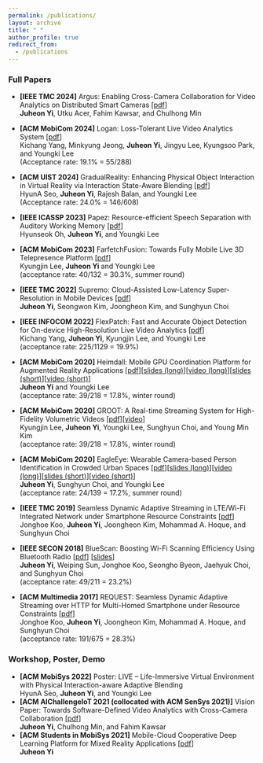 ```yaml
---
permalink: /publications/
layout: archive
title: " "
author_profile: true
redirect_from: 
  - /publications
---
```


<!--title: "Publications"-->
<!--https://htmlcolorcodes.com/color-names/-->

<!--
* <span style="color:crimson">**[IEEE TMC 2020]**</span> Supremo: Cloud-Assisted Low-Latency Super-Resolution in Mobile Devices [pdf] (to appear)\
    **Juheon Yi**, <span style="color:lightgray">Seongwon Kim, Joongheon Kim, and Sunghyun Choi</span>
-->
### Full Papers

* **[IEEE TMC 2024]** Argus: Enabling Cross-Camera Collaboration for Video Analytics on Distributed Smart Cameras [[pdf](https://juheonyi.github.io/files/argus.pdf)]\
  **Juheon Yi**, Utku Acer, Fahim Kawsar, and Chulhong Min

* **[ACM MobiCom 2024]** Logan: Loss-Tolerant Live Video Analytics System [[pdf](https://juheonyi.github.io/files/logan.pdf)]\
  Kichang Yang, Minkyung Jeong, **Juheon Yi**, Jingyu Lee, Kyungsoo Park, and Youngki Lee\
  (Acceptance rate: 19.1% = 55/288)

* **[ACM UIST 2024]** GradualReality: Enhancing Physical Object Interaction in Virtual Reality via Interaction State-Aware Blending [[pdf](https://juheonyi.github.io/files/gradualreality.pdf)]\
  HyunA Seo, **Juheon Yi**, Rajesh Balan, and Youngki Lee\
  (Acceptance rate: 24.0% = 146/608)

* **[IEEE ICASSP 2023]** Papez: Resource-efficient Speech Separation with Auditory Working Memory [[pdf](https://juheonyi.github.io/files/Papez.pdf)]\
    Hyunseok Oh, **Juheon Yi**, and Youngki Lee
    
* **[ACM MobiCom 2023]** FarfetchFusion: Towards Fully Mobile Live 3D Telepresence Platform [[pdf](https://juheonyi.github.io/files/FarFetch.pdf)]\
    Kyungjin Lee, **Juheon Yi** and Youngki Lee\
    (acceptance rate: 40/132 = 30.3%, summer round)

* **[IEEE TMC 2022]** Supremo: Cloud-Assisted Low-Latency Super-Resolution in Mobile Devices [[pdf](https://juheonyi.github.io/files/Supremo.pdf)]\
    **Juheon Yi**, Seongwon Kim, Joongheon Kim, and Sunghyun Choi
    
* **[IEEE INFOCOM 2022]** FlexPatch: Fast and Accurate Object Detection for On-device High-Resolution Live Video Analytics [[pdf](https://juheonyi.github.io/files/FlexPatch.pdf)]\
    Kichang Yang, **Juheon Yi**, Kyungjin Lee, and Youngki Lee\
    (acceptance rate: 225/1129 = 19.9%)
  
* **[ACM MobiCom 2020]** Heimdall: Mobile GPU Coordination Platform for Augmented Reality Applications [[pdf](https://juheonyi.github.io/files/Heimdall.pdf)][[slides (long)](https://juheonyi.github.io/files/Heimdall-slides-20min.pptx)][[video (long)](https://www.youtube.com/watch?v=U4TDFjIhx4M&t=0s)][[slides (short)](https://juheonyi.github.io/files/Heimdall-slides-5min.pptx)][[video (short)](https://www.youtube.com/watch?v=k5QJ32I34zY)]\
    **Juheon Yi** and Youngki Lee\
    (acceptance rate: 39/218 = 17.8%, winter round)
  
* **[ACM MobiCom 2020]** GROOT: A Real-time Streaming System for High-Fidelity Volumetric Videos [[pdf](https://juheonyi.github.io/files/GROOT.pdf)][[video](https://www.youtube.com/watch?v=99r-vb4Pq6k&t=0s)]\
    Kyungjin Lee, **Juheon Yi**, Youngki Lee, Sunghyun Choi, and Young Min Kim\
    (acceptance rate: 39/218 = 17.8%, winter round)
  
* **[ACM MobiCom 2020]** EagleEye: Wearable Camera-based Person Identification in Crowded Urban Spaces [[pdf](https://juheonyi.github.io/files/EagleEye.pdf)][[slides (long)](https://juheonyi.github.io/files/EagleEye-slides-20min.pptx)][[video (long)](https://www.youtube.com/watch?v=XSJqI2xbVTo&t=0s)][[slides (short)](https://juheonyi.github.io/files/EagleEye-slides-5min.pptx)][[video (short)](https://www.youtube.com/watch?v=0cemvvxiKKI&t=0s)]\
    **Juheon Yi**, Sunghyun Choi, and Youngki Lee\
    (acceptance rate: 24/139 = 17.2%, summer round)

* **[IEEE TMC 2019]** Seamless Dynamic Adaptive Streaming in LTE/Wi-Fi Integrated Network under Smartphone Resource Constraints [[pdf](https://juheonyi.github.io/files/REQUEST-journal.pdf)]\
    Jonghoe Koo, **Juheon Yi**, Joongheon Kim, Mohammad A. Hoque, and Sunghyun Choi

* **[IEEE SECON 2018]** BlueScan: Boosting Wi-Fi Scanning Efficiency Using Bluetooth Radio [[pdf](https://juheonyi.github.io/files/BlueScan.pdf)] [[slides](https://juheonyi.github.io/files/BlueScan-slides.pptx)]\
    **Juheon Yi**, Weiping Sun, Jonghoe Koo, Seongho Byeon, Jaehyuk Choi, and Sunghyun Choi\
    (acceptance rate: 49/211 = 23.2%)
    
* **[ACM Multimedia 2017]** REQUEST: Seamless Dynamic Adaptive Streaming over HTTP for Multi-Homed Smartphone under Resource Constraints [[pdf](https://juheonyi.github.io/files/REQUEST.pdf)]\
    Jonghoe Koo, **Juheon Yi**, Joongheon Kim, Mohammad A. Hoque, and Sunghyun Choi\
    (acceptance rate: 191/675 = 28.3%)

### Workshop, Poster, Demo
* **[ACM MobiSys 2022]** Poster: LIVE – Life-Immersive Virtual Environment with Physical Interaction-aware Adaptive Blending\
   HyunA Seo, **Juheon Yi**, and Youngki Lee
* **[ACM AIChallengeIoT 2021 (collocated with ACM SenSys 2021)]** Vision Paper: Towards Software-Defined Video Analytics with Cross-Camera Collaboration [[pdf](https://juheonyi.github.io/files/aichallengeiot21.pdf)]\
    **Juheon Yi**, Chulhong Min, and Fahim Kawsar
* **[ACM Students in MobiSys 2021]** Mobile-Cloud Cooperative Deep Learning Platform for Mixed Reality Applications [[pdf](https://juheonyi.github.io/files/sms21.pdf)]\
    **Juheon Yi**
  
